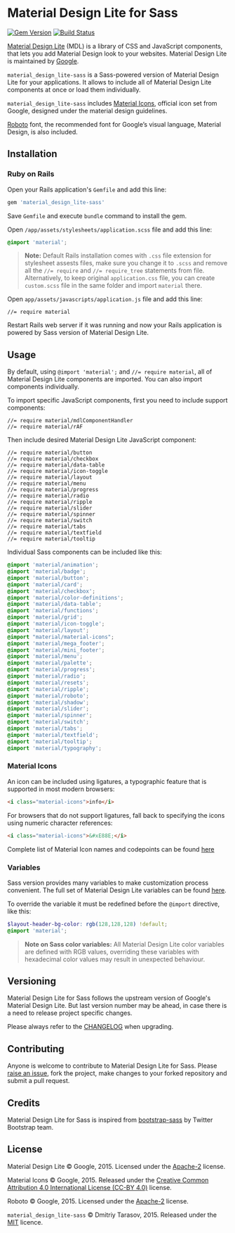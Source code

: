 # Material Design Lite for Sass

[![Gem Version](https://badge.fury.io/rb/material_design_lite-sass.svg)](http://badge.fury.io/rb/material_design_lite-sass)
[![Build Status](https://travis-ci.org/rubysamurai/material_design_lite-sass.svg?branch=master)](https://travis-ci.org/rubysamurai/material_design_lite-sass)

[Material Design Lite](http://www.getmdl.io/) (MDL) is a library of CSS and JavaScript components, that lets you add Material Design look to your websites. Material Design Lite is maintained by [Google](https://github.com/google/material-design-lite).

`material_design_lite-sass` is a Sass-powered version of Material Design Lite for your applications. It allows to include all of Material Design Lite components at once or load them individually.

`material_design_lite-sass` includes [Material Icons](https://www.google.com/design/icons/), official icon set from Google, designed under the material design guidelines.

[Roboto](https://www.google.com/fonts/specimen/Roboto) font, the recommended font for Google’s visual language, Material Design, is also included.

## Installation

### Ruby on Rails

Open your Rails application's `Gemfile` and add this line:

```ruby
gem 'material_design_lite-sass'
```

Save `Gemfile` and execute `bundle` command to install the gem.

Open  `/app/assets/stylesheets/application.scss` file and add this line:

```scss
@import 'material';
```

> **Note:** Default Rails installation comes with `.css` file extension for stylesheet assests files, make sure you change it to `.scss` and remove all the `//= require` and `//= require_tree` statements from file. Alternatively, to keep original `application.css` file, you can create `custom.scss` file in the same folder and import `material` there.

Open  `app/assets/javascripts/application.js` file and add this line:

```
//= require material
```
Restart Rails web server if it was running and now your Rails application is powered by Sass version of Material Design Lite.

## Usage

By default, using `@import 'material';` and `//= require material`, all of Material Design Lite components are imported. You can also import components individually.

To import specific JavaScript components, first you need to include support components:

```
//= require material/mdlComponentHandler
//= require material/rAF
```

Then include desired Material Design Lite JavaScript component:

```
//= require material/button
//= require material/checkbox
//= require material/data-table
//= require material/icon-toggle
//= require material/layout
//= require material/menu
//= require material/progress
//= require material/radio
//= require material/ripple
//= require material/slider
//= require material/spinner
//= require material/switch
//= require material/tabs
//= require material/textfield
//= require material/tooltip
```

Individual Sass components can be included like this:

```scss
@import 'material/animation';
@import 'material/badge';
@import 'material/button';
@import 'material/card';
@import 'material/checkbox';
@import 'material/color-definitions';
@import 'material/data-table';
@import 'material/functions';
@import 'material/grid';
@import 'material/icon-toggle';
@import 'material/layout';
@import "material/material-icons";
@import 'material/mega_footer';
@import 'material/mini_footer';
@import 'material/menu';
@import 'material/palette';
@import 'material/progress';
@import 'material/radio';
@import 'material/resets';
@import 'material/ripple';
@import 'material/roboto';
@import 'material/shadow';
@import 'material/slider';
@import 'material/spinner';
@import 'material/switch';
@import 'material/tabs';
@import 'material/textfield';
@import 'material/tooltip';
@import 'material/typography';
```

### Material Icons

An icon can be included using ligatures, a typographic feature that is supported in most modern browsers:

```html
<i class="material-icons">info</i>
```

For browsers that do not support ligatures, fall back to specifying the icons using numeric character references:

```html
<i class="material-icons">&#xE88E;</i>
```

Complete list of Material Icon names and codepoints can be found [here](https://www.google.com/design/icons/)

### Variables

Sass version provides many variables to make customization process convenient. The full set of Material Design Lite variables can be found [here](https://github.com/rubysamurai/material_design_lite-sass/blob/master/vendor/assets/stylesheets/material/_variables.scss).

To override the variable it must be redefined before the `@import` directive, like this:

```scss
$layout-header-bg-color: rgb(128,128,128) !default;
@import 'material';
```

>**Note on Sass color variables:** All Material Design Lite color variables are defined with RGB values, overriding these variables with hexadecimal color values may result in unexpected behaviour.

## Versioning

Material Design Lite for Sass follows the upstream version of Google's Material Design Lite. But last version number may be ahead, in case there is a need to release project specific changes.

Please always refer to the [CHANGELOG](https://github.com/rubysamurai/material_design_lite-sass/blob/master/CHANGELOG.md) when upgrading.

## Contributing

Anyone is welcome to contribute to Material Design Lite for Sass. Please [raise an issue](https://github.com/rubysamurai/material_design_lite-sass/issues), fork the project, make changes to your forked repository and submit a pull request.

## Credits

Material Design Lite for Sass is inspired from [bootstrap-sass](https://github.com/twbs/bootstrap-sass) by Twitter Bootstrap team.

## License

Material Design Lite © Google, 2015. Licensed under the [Apache-2](https://github.com/google/material-design-lite/blob/master/LICENSE) license.

Material Icons © Google, 2015. Released under the [Creative Common Attribution 4.0 International License (CC-BY 4.0)](https://github.com/rubysamurai/material_design_lite-sass/blob/master/vendor/assets/fonts/material-icons/LICENSE) license.

Roboto © Google, 2015. Licensed under the [Apache-2](https://github.com/rubysamurai/material_design_lite-sass/blob/master/vendor/assets/fonts/roboto/LICENSE.txt) license.

`material_design_lite-sass` © Dmitriy Tarasov, 2015. Released under the [MIT](https://github.com/rubysamurai/material_design_lite-sass/blob/master/LICENSE.txt) licence.
